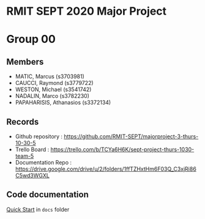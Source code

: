 # RMIT SEPT 2020 Major Project

# Group 00

## Members
* MATIC, Marcus (s3703981)
* CAUCCI, Raymond (s3779722)
* WESTON, Michael (s3541742)
* NADALIN, Marco (s3782230)
* PAPAHARISIS, Athanasios (s3372134)

## Records

* Github repository : https://github.com/RMIT-SEPT/majorproject-3-thurs-10-30-5
* Trello Board : https://trello.com/b/TCYa6H6K/sept-project-thurs-1030-team-5
* Documentation Repo : https://drive.google.com/drive/u/2/folders/1ffTZHxtHm6F03Q_C3xjRi86C5wd3WGXL

## Code documentation

[Quick Start](/docs/README.md) in `docs` folder
